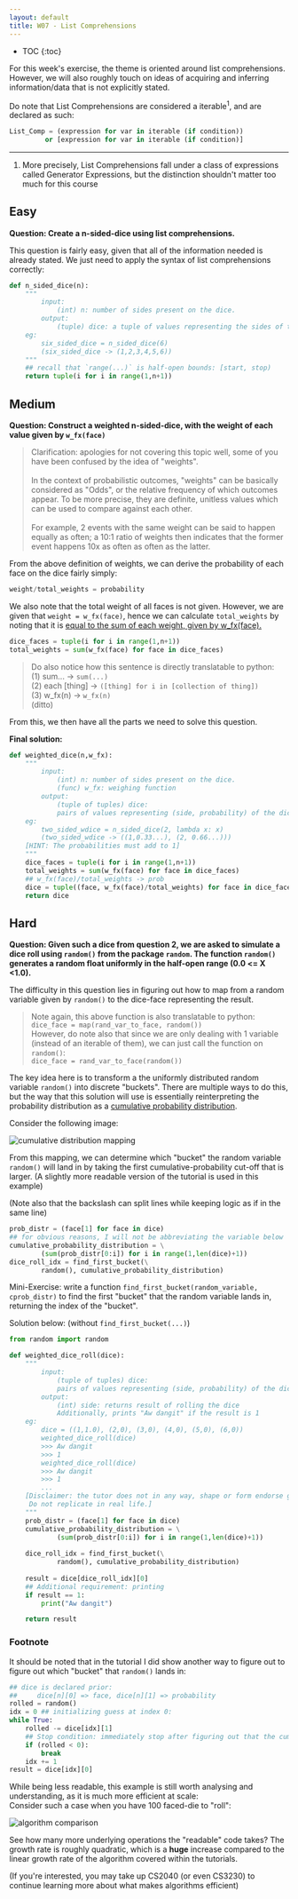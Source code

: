 ```yaml
---
layout: default
title: W07 - List Comprehensions
---
```


* TOC
{:toc}

For this week's exercise, the theme is oriented around list comprehensions. However, we will also roughly touch on ideas of acquiring and inferring information/data that is not explicitly stated.

Do note that List Comprehensions are considered a iterable<sup>1</sup>, and are declared as such:

```python
List_Comp = (expression for var in iterable (if condition))
         or [expression for var in iterable (if condition)]
```

---

1. More precisely, List Comprehensions fall under a class of expressions called Generator Expressions, but the distinction shouldn't matter too much for this course

## Easy

**Question: Create a n-sided-dice using list comprehensions.**

This question is fairly easy, given that all of the information needed is already stated. We just need to apply the syntax of list comprehensions correctly:

```python
def n_sided_dice(n):
    """
        input: 
            (int) n: number of sides present on the dice.
        output:
            (tuple) dice: a tuple of values representing the sides of the dice.
    eg:
        six_sided_dice = n_sided_dice(6)
        (six_sided_dice -> (1,2,3,4,5,6))
    """
    ## recall that `range(...)` is half-open bounds: [start, stop)
    return tuple(i for i in range(1,n+1)) 
```

## Medium

**Question: Construct a weighted n-sided-dice, with the weight of each value given by `w_fx(face)`**

> Clarification: apologies for not covering this topic well, some of you have been confused by the idea of "weights".\
\
In the context of probabilistic outcomes, "weights" can be basically considered as "Odds", or the relative frequency of which outcomes appear. To be more precise, they are definite, unitless values which can be used to compare against each other.\
\
For example, 2 events with the same weight can be said to happen equally as often; a 10:1 ratio of weights then indicates that the former event happens 10x as often as often as the latter.

From the above definition of weights,  we can derive the probability of each face on the dice fairly simply:

```python
weight/total_weights = probability
```

We also note that the total weight of all faces is not given. However, we are given that `weight = w_fx(face)`, hence we can calculate `total_weights` by noting that it is <u>equal to the sum of each weight, given by w_fx(face).</u>

```python
dice_faces = tuple(i for i in range(1,n+1))
total_weights = sum(w_fx(face) for face in dice_faces) 
```

> Do also notice how this sentence is directly translatable to python:\
(1) sum... -> `sum(...)`\
(2) each [thing] -> `([thing] for i in [collection of thing])`\
(3) w_fx(n) -> `w_fx(n)`\
(ditto)

From this, we then have all the parts we need to solve this question.

**Final solution:**

```python
def weighted_dice(n,w_fx):
    """
        input: 
            (int) n: number of sides present on the dice.
            (func) w_fx: weighing function
        output:
            (tuple of tuples) dice: 
            pairs of values representing (side, probability) of the dice.
    eg:
        two_sided_wdice = n_sided_dice(2, lambda x: x)
        (two_sided_wdice -> ((1,0.33...), (2, 0.66...)))
    [HINT: The probabilities must add to 1]
    """
    dice_faces = tuple(i for i in range(1,n+1))
    total_weights = sum(w_fx(face) for face in dice_faces) 
    ## w_fx(face)/total_weights -> prob
    dice = tuple((face, w_fx(face)/total_weights) for face in dice_faces)
    return dice
```

## Hard

**Question: Given such a dice from question 2, we are asked to simulate a dice roll using `random()` from the package `random`. The function `random()` generates a random float uniformly in the half-open range (0.0 <= X <1.0).**

The difficulty in this question lies in figuring out how to map from a random variable given by `random()` to the dice-face representing the result.

> Note again, this above function is also translatable to python:\
`dice_face = map(rand_var_to_face, random())`\
However, do note also that since we are only dealing with 1 variable (instead of an iterable of them), we can just call the function on `random()`:\
`dice_face = rand_var_to_face(random())`

The key idea here is to transform a the uniformly distributed random variable `random()` into discrete "buckets". There are multiple ways to do this, but the way that this solution will use is essentially reinterpreting the probability distribution as a [cumulative probability distribution](https://en.wikipedia.org/wiki/Cumulative_distribution_function).

Consider the following image:

![cumulative distribution mapping](image.png)

From this mapping, we can determine which "bucket" the random variable `random()` will land in by taking the first cumulative-probability cut-off that is larger. (A slightly more readable version of the tutorial is used in this example)

(Note also that the backslash can split lines while keeping logic as if in the same line)

```python
prob_distr = (face[1] for face in dice)
## for obvious reasons, I will not be abbreviating the variable below
cumulative_probability_distribution = \
        (sum(prob_distr[0:i]) for i in range(1,len(dice)+1))
dice_roll_idx = find_first_bucket(\
        random(), cumulative_probability_distribution)
```

Mini-Exercise: write a function `find_first_bucket(random_variable, cprob_distr)` to find the first "bucket" that the random variable lands in, returning the index of the "bucket".

Solution below: (without `find_first_bucket(...)`)

```python
from random import random

def weighted_dice_roll(dice):
    """
        input:
            (tuple of tuples) dice: 
            pairs of values representing (side, probability) of the dice.
        output:
            (int) side: returns result of rolling the dice
            Additionally, prints "Aw dangit" if the result is 1
    eg:
        dice = ((1,1.0), (2,0), (3,0), (4,0), (5,0), (6,0))
        weighted_dice_roll(dice)
        >>> Aw dangit
        >>> 1
        weighted_dice_roll(dice)
        >>> Aw dangit
        >>> 1    
        ...
    [Disclaimer: the tutor does not in any way, shape or form endorse gambling. 
     Do not replicate in real life.]
    """
    prob_distr = (face[1] for face in dice)
    cumulative_probability_distribution = \
            (sum(prob_distr[0:i]) for i in range(1,len(dice)+1))
    
    dice_roll_idx = find_first_bucket(\
            random(), cumulative_probability_distribution)
    
    result = dice[dice_roll_idx][0]
    ## Additional requirement: printing
    if result == 1:
        print("Aw dangit")

    return result
```

### Footnote

It should be noted that in the tutorial I did show another way to figure out to figure out which "bucket" that `random()` lands in:

```python
## dice is declared prior: 
##     dice[n][0] => face, dice[n][1] => probability
rolled = random()
idx = 0 ## initializing guess at index 0:
while True:
    rolled -= dice[idx][1]
    ## Stop condition: immediately stop after figuring out that the cumulative subtracted probabilities fully covers the initial rolled value
    if (rolled < 0): 
        break
    idx += 1
result = dice[idx][0]
```

While being less readable, this example is still worth analysing and understanding, as it is much more efficient at scale:\
Consider such a case when you have 100 faced-die to "roll":

![algorithm comparison](image-1.png)

See how many more underlying operations the "readable" code takes? The growth rate is roughly quadratic, which is a **huge** increase compared to the linear growth rate of the algorithm covered within the tutorials.

(If you're interested, you may take up CS2040 (or even CS3230) to continue learning more about what makes algorithms efficient)
